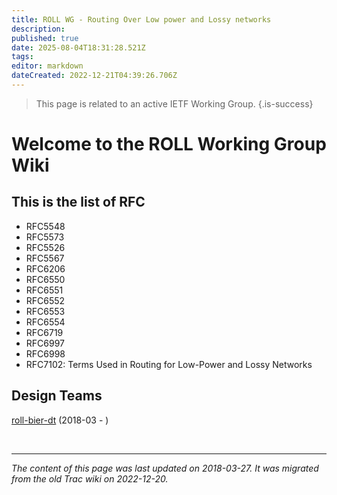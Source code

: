 ```yaml
---
title: ROLL WG - Routing Over Low power and Lossy networks
description: 
published: true
date: 2025-08-04T18:31:28.521Z
tags: 
editor: markdown
dateCreated: 2022-12-21T04:39:26.706Z
---
```


> This page is related to an active IETF Working Group.
{.is-success}
# Welcome to the ROLL Working Group Wiki
## This is the list of RFC

- RFC5548
- RFC5573
- RFC5526
- RFC5567
- RFC6206
- RFC6550
- RFC6551
- RFC6552
- RFC6553
- RFC6554
- RFC6719
- RFC6997
- RFC6998
- RFC7102: Terms Used in Routing for Low-Power and Lossy Networks 

## Design Teams

[roll-bier-dt](/group/roll/roll-bier-dt) (2018-03 - )

&nbsp;
&nbsp;
&nbsp;

---

*The content of this page was last updated on 2018-03-27. It was migrated from the old Trac wiki on 2022-12-20.*